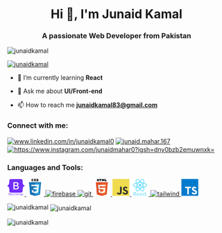 <h1 align="center">Hi 👋, I'm Junaid Kamal</h1>
<h3 align="center">A passionate Web Developer from Pakistan</h3>

<p align="left"> <img src="https://komarev.com/ghpvc/?username=junaidkamal&label=Profile%20views&color=0e75b6&style=flat" alt="junaidkamal" /> </p>

<p align="left"> <a href="https://github.com/ryo-ma/github-profile-trophy"><img src="https://github-profile-trophy.vercel.app/?username=junaidkamal" alt="junaidkamal" /></a> </p>

- 🌱 I’m currently learning **React**

- 💬 Ask me about **UI/Front-end**

- 📫 How to reach me **junaidkamal83@gmail.com**

<h3 align="left">Connect with me:</h3>
<p align="left">
<a href="https://linkedin.com/in/www.linkedin.com/in/junaidkamal0" target="blank"><img align="center" src="https://raw.githubusercontent.com/rahuldkjain/github-profile-readme-generator/master/src/images/icons/Social/linked-in-alt.svg" alt="www.linkedin.com/in/junaidkamal0" height="30" width="40" /></a>
<a href="https://fb.com/junaid.mahar.167" target="blank"><img align="center" src="https://raw.githubusercontent.com/rahuldkjain/github-profile-readme-generator/master/src/images/icons/Social/facebook.svg" alt="junaid.mahar.167" height="30" width="40" /></a>
<a href="https://instagram.com/https://www.instagram.com/junaidmahar0?igsh=dny0bzb2emuwnxk=" target="blank"><img align="center" src="https://raw.githubusercontent.com/rahuldkjain/github-profile-readme-generator/master/src/images/icons/Social/instagram.svg" alt="https://www.instagram.com/junaidmahar0?igsh=dny0bzb2emuwnxk=" height="30" width="40" /></a>
</p>

<h3 align="left">Languages and Tools:</h3>
<p align="left"> <a href="https://getbootstrap.com" target="_blank" rel="noreferrer"> <img src="https://raw.githubusercontent.com/devicons/devicon/master/icons/bootstrap/bootstrap-plain-wordmark.svg" alt="bootstrap" width="40" height="40"/> </a> <a href="https://www.w3schools.com/css/" target="_blank" rel="noreferrer"> <img src="https://raw.githubusercontent.com/devicons/devicon/master/icons/css3/css3-original-wordmark.svg" alt="css3" width="40" height="40"/> </a> <a href="https://firebase.google.com/" target="_blank" rel="noreferrer"> <img src="https://www.vectorlogo.zone/logos/firebase/firebase-icon.svg" alt="firebase" width="40" height="40"/> </a> <a href="https://git-scm.com/" target="_blank" rel="noreferrer"> <img src="https://www.vectorlogo.zone/logos/git-scm/git-scm-icon.svg" alt="git" width="40" height="40"/> </a> <a href="https://www.w3.org/html/" target="_blank" rel="noreferrer"> <img src="https://raw.githubusercontent.com/devicons/devicon/master/icons/html5/html5-original-wordmark.svg" alt="html5" width="40" height="40"/> </a> <a href="https://developer.mozilla.org/en-US/docs/Web/JavaScript" target="_blank" rel="noreferrer"> <img src="https://raw.githubusercontent.com/devicons/devicon/master/icons/javascript/javascript-original.svg" alt="javascript" width="40" height="40"/> </a> <a href="https://reactjs.org/" target="_blank" rel="noreferrer"> <img src="https://raw.githubusercontent.com/devicons/devicon/master/icons/react/react-original-wordmark.svg" alt="react" width="40" height="40"/> </a> <a href="https://tailwindcss.com/" target="_blank" rel="noreferrer"> <img src="https://www.vectorlogo.zone/logos/tailwindcss/tailwindcss-icon.svg" alt="tailwind" width="40" height="40"/> </a> <a href="https://www.typescriptlang.org/" target="_blank" rel="noreferrer"> <img src="https://raw.githubusercontent.com/devicons/devicon/master/icons/typescript/typescript-original.svg" alt="typescript" width="40" height="40"/> </a> </p>

<p><img align="left" src="https://github-readme-stats.vercel.app/api/top-langs?username=junaidkamal&show_icons=true&locale=en&layout=compact" alt="junaidkamal" /></p>

<p>&nbsp;<img align="center" src="https://github-readme-stats.vercel.app/api?username=junaidkamal&show_icons=true&locale=en" alt="junaidkamal" /></p>

<p><img align="center" src="https://github-readme-streak-stats.herokuapp.com/?user=junaidkamal&" alt="junaidkamal" /></p>
